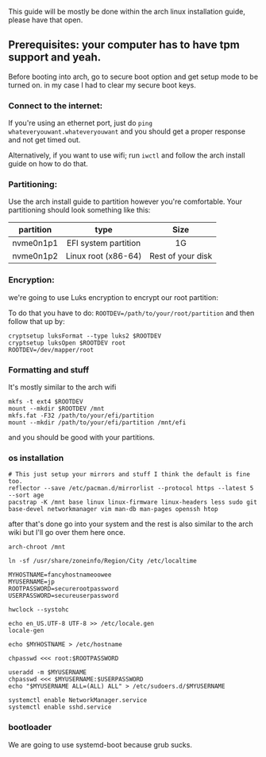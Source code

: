 This guide will be mostly be done within the arch linux installation guide, please have that open.
## Prerequisites: your computer has to have tpm support and yeah.

Before booting into arch, go to secure boot option and get setup mode to be turned on. in my case I had to clear my secure boot keys.


### Connect to the internet:
If you're using an ethernet port, just do `ping whateveryouwant.whateveryouwant`
and you should get a proper response and not get timed out.

Alternatively, if you want to use wifi; run `iwctl` and follow the arch install guide on how to do that.

### Partitioning:

Use the arch install guide to partition however you're comfortable.
Your partitioning should look something like this:

| partition  | type | Size |
| :----------------: | :------: | :----: |
| nvme0n1p1 | EFI system partition | 1G |
| nvme0n1p2 | Linux root (x86-64) | Rest of your disk |

### Encryption:
we're going to use Luks encryption to encrypt our root partition:

To do that you have to do: `ROOTDEV=/path/to/your/root/partition` and then follow that up by:
```
cryptsetup luksFormat --type luks2 $ROOTDEV
cryptsetup luksOpen $ROOTDEV root
ROOTDEV=/dev/mapper/root
```

### Formatting and stuff
It's mostly similar to the arch wifi
```
mkfs -t ext4 $ROOTDEV
mount --mkdir $ROOTDEV /mnt
mkfs.fat -F32 /path/to/your/efi/partition
mount --mkdir /path/to/your/efi/partition /mnt/efi
```
and you should be good with your partitions.

### os installation
```
# This just setup your mirrors and stuff I think the default is fine too.
reflector --save /etc/pacman.d/mirrorlist --protocol https --latest 5 --sort age
pacstrap -K /mnt base linux linux-firmware linux-headers less sudo git base-devel networkmanager vim man-db man-pages openssh htop
```
after that's done go into your system and the rest is also similar to the arch wiki but I'll go over them here once.
```
arch-chroot /mnt

ln -sf /usr/share/zoneinfo/Region/City /etc/localtime

MYHOSTNAME=fancyhostnameoowee
MYUSERNAME=jp
ROOTPASSWORD=securerootpassword
USERPASSWORD=secureuserpassword

hwclock --systohc

echo en_US.UTF-8 UTF-8 >> /etc/locale.gen
locale-gen

echo $MYHOSTNAME > /etc/hostname

chpasswd <<< root:$ROOTPASSWORD

useradd -m $MYUSERNAME
chpasswd <<< $MYUSERNAME:$USERPASSWORD
echo "$MYUSERNAME ALL=(ALL) ALL" > /etc/sudoers.d/$MYUSERNAME

systemctl enable NetworkManager.service
systemctl enable sshd.service
```

### bootloader
We are going to use systemd-boot because grub sucks.
